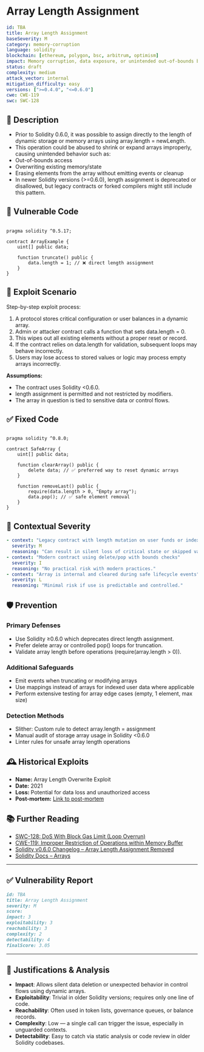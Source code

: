 # Array Length Assignment

```YAML
id: TBA
title: Array Length Assignment
baseSeverity: M
category: memory-corruption
language: solidity
blockchain: [ethereum, polygon, bsc, arbitrum, optimism]
impact: Memory corruption, data exposure, or unintended out-of-bounds behavior
status: draft
complexity: medium
attack_vector: internal
mitigation_difficulty: easy
versions: [">=0.4.0", "<=0.6.0"]
cwe: CWE-119
swc: SWC-128
```

## 📝 Description

- Prior to Solidity 0.6.0, it was possible to assign directly to the length of dynamic storage or memory arrays using array.length = newLength. 
- This operation could be abused to shrink or expand arrays improperly, causing unintended behavior such as:
- Out-of-bounds access
- Overwriting existing memory/state
- Erasing elements from the array without emitting events or cleanup
- In newer Solidity versions (>=0.6.0), length assignment is deprecated or disallowed, but legacy contracts or forked compilers might still include this pattern.

## 🚨 Vulnerable Code

```solidity

pragma solidity ^0.5.17;

contract ArrayExample {
    uint[] public data;

    function truncate() public {
        data.length = 1; // ❌ direct length assignment
    }
}
```

## 🧪 Exploit Scenario

Step-by-step exploit process:

1. A protocol stores critical configuration or user balances in a dynamic array.
2. Admin or attacker contract calls a function that sets data.length = 0.
3. This wipes out all existing elements without a proper reset or record.
4. If the contract relies on data.length for validation, subsequent loops may behave incorrectly.
5. Users may lose access to stored values or logic may process empty arrays incorrectly.

**Assumptions:**

- The contract uses Solidity <0.6.0.
- length assignment is permitted and not restricted by modifiers.
- The array in question is tied to sensitive data or control flows.

## ✅ Fixed Code

```solidity

pragma solidity ^0.8.0;

contract SafeArray {
    uint[] public data;

    function clearArray() public {
        delete data; // ✅ preferred way to reset dynamic arrays
    }

    function removeLast() public {
        require(data.length > 0, "Empty array");
        data.pop(); // ✅ safe element removal
    }
}
```

## 🧭 Contextual Severity

```yaml
- context: "Legacy contract with length mutation on user funds or indexes"
  severity: M
  reasoning: "Can result in silent loss of critical state or skipped validations."
- context: "Modern contract using delete/pop with bounds checks"
  severity: I
  reasoning: "No practical risk with modern practices."
- context: "Array is internal and cleared during safe lifecycle events"
  severity: L
  reasoning: "Minimal risk if use is predictable and controlled."
```

## 🛡️ Prevention

### Primary Defenses

- Use Solidity ≥0.6.0 which deprecates direct length assignment.
- Prefer delete array or controlled pop() loops for truncation.
- Validate array length before operations (require(array.length > 0)).

### Additional Safeguards

- Emit events when truncating or modifying arrays
- Use mappings instead of arrays for indexed user data where applicable
- Perform extensive testing for array edge cases (empty, 1 element, max size)

### Detection Methods

- Slither: Custom rule to detect array.length = assignment
- Manual audit of storage array usage in Solidity <0.6.0
- Linter rules for unsafe array length operations

## 🕰️ Historical Exploits

- **Name:** Array Length Overwrite Exploit
- **Date:** 2021
- **Loss:** Potential for data loss and unauthorized access
- **Post-mortem:** [Link to post-mortem](https://immunebytes.com/blog/smart-contract-vulnerabilities/)
  
## 📚 Further Reading

- [SWC-128: DoS With Block Gas Limit (Loop Overrun)](https://swcregistry.io/docs/SWC-128) 
- [CWE-119: Improper Restriction of Operations within Memory Buffer](https://cwe.mitre.org/data/definitions/119.html) 
- [Solidity v0.6.0 Changelog – Array Length Assignment Removed](https://github.com/ethereum/solidity/releases/tag/v0.6.0)
- [Solidity Docs – Arrays](https://docs.soliditylang.org/en/latest/types.html#arrays) 
  
---

## ✅ Vulnerability Report 

```markdown
id: TBA
title: Array Length Assignment
severity: M
score:
impact: 3
exploitability: 3
reachability: 3
complexity: 2
detectability: 4
finalScore: 3.05
```

---

## 📄 Justifications & Analysis

- **Impact**: Allows silent data deletion or unexpected behavior in control flows using dynamic arrays.
- **Exploitability**: Trivial in older Solidity versions; requires only one line of code.
- **Reachability**: Often used in token lists, governance queues, or balance records.
- **Complexity**: Low — a single call can trigger the issue, especially in unguarded contexts.
- **Detectability**: Easy to catch via static analysis or code review in older Solidity codebases.